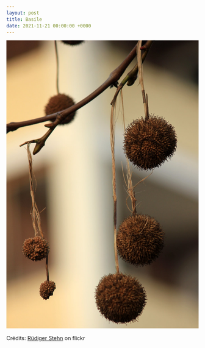 ```yaml
---
layout: post
title: Basile
date: 2021-11-21 00:00:00 +0000
---
```


![Basile](/images/2021-11-21.jpg)

Crédits: [Rüdiger Stehn](https://www.flickr.com/people/rstehn/) on flickr
